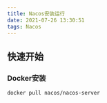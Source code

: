 ```yaml
---
title: Nacos安装运行
date: 2021-07-26 13:30:51
tags: Nacos
---
```

## 快速开始

### Docker安装

```
docker pull nacos/nacos-server
```

